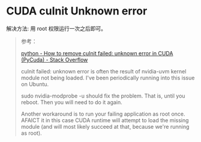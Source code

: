 # CUDA cuInit Unknown error

解决方法: 用 root 权限运行一次之后即可。

> 参考：
>
> [python - How to remove cuInit failed: unknown error in CUDA (PyCuda) - Stack Overflow](https://stackoverflow.com/questions/53369652/how-to-remove-cuinit-failed-unknown-error-in-cuda-pycuda#:~:text=cuInit)
>
> cuInit failed: unknown error is often the result of nvidia-uvm kernel module not being loaded. I've been periodically running into this issue on Ubuntu.
>
> sudo nvidia-modprobe -u should fix the problem. That is, until you reboot. Then you will need to do it again.
>
> Another workaround is to run your failing application as root once. AFAICT it in this case CUDA runtime will attempt to load the missing module (and will most likely succeed at that, because we're running as root).
